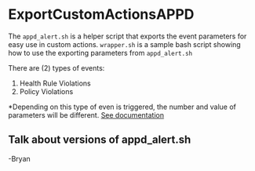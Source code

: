 # ExportCustomActionsAPPD

The `appd_alert.sh` is a helper script that exports the event parameters for easy use in custom actions.
`wrapper.sh` is a sample bash script showing how to use the exporting parameters from `appd_alert.sh`

There are (2) types of events:
  1. Health Rule Violations
  2. Policy Violations
  
*Depending on this type of even is triggered, the number and value of parameters will be different. [See documentation](https://docs.appdynamics.com/display/PRO41/Build+an+Alerting+Extension)

## Talk about versions of appd_alert.sh


-Bryan
